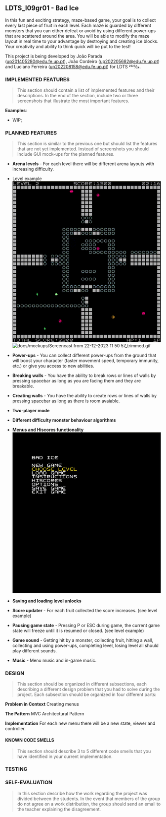 ## LDTS_l09gr01 - Bad Ice


In this fun and exciting strategy, maze-based game, your goal is to collect every last piece of fruit in each level. 
Each maze is guarded by different monsters that you can either defeat or avoid by using different power-ups that are scattered around the area.
You will be able to modify the maze layout in real time to your advantage by destroying and creating ice blocks.
Your creativity and ability to think quick will be put to the test!

This project is being developed by João Parada (up201405280@edu.fe.up.pt), João Cordeiro (up202205682@edu.fe.up.pt) and Luciano Ferreira (up202208158@edu.fe.up.pt) for LDTS 2023⁄24.

### IMPLEMENTED FEATURES

> This section should contain a list of implemented features and their descriptions. In the end of the section, include two or three screenshots that illustrate the most important features.

**Examples**:

- WIP;

### PLANNED FEATURES

> This section is similar to the previous one but should list the features that are not yet implemented. Instead of screenshots you should include GUI mock-ups for the planned features.
- **Arena levels** - For each level there will be different arena layouts with increasing difficulty.
- Level example
![docs/mockups/Screencast from 22-12-2023 11 49 24.gif](https://github.com/FEUP-LDTS-2023/project-l09gr01/blob/master/docs/mockups/Screencast%20from%2022-12-2023%2011%2049%2024.gif)
![docs/mockups/Screencast from 22-12-2023 11 50 57_trimmed.gif](https://github.com/FEUP-LDTS-2023/project-l09gr01/blob/master/docs/mockups/Screencast%20from%2022-12-2023%2011%2050%2057_trimmed.gif)

- **Power-ups** - You can collect different power-ups from the ground that will boost your character (faster movement speed, temporary immunity, etc.) or give you access to new abilities.
- **Breaking walls** - You have the ability to break rows or lines of walls by pressing spacebar as long as you are facing them and they are breakable.
- **Creating walls** - You have the ability to create rows or lines of walls by pressing spacebar as long as there is room avaiable.
- **Two-player mode**
- **Different difficulty monster behaviour algorithms**
- **Menus and Hiscores functionality**
![docs/mockups/Screencast from 22-12-2023 11 49 24.gif](https://github.com/FEUP-LDTS-2023/project-l09gr01/blob/master/docs/mockups/Screencast%20from%2022-12-2023%2011%2055%2010.gif)
- **Saving and loading level unlocks** 
- **Score updater** - For each fruit collected the score increases. (see level example)
- **Pausing game state** - Pressing P or ESC during game, the current game state will freeze until it is resumed or closed. (see level example)
- **Game sound** - Getting hit by a monster, collecting fruit, hitting a wall, collecting and using power-ups, completing level, losing level all should play different sounds.
- **Music** - Menu music and in-game music.

### DESIGN

> This section should be organized in different subsections, each describing a different design problem that you had to solve during the project. Each subsection should be organized in four different parts:



**Problem in Context**
Creating menus


**The Pattern**
MVC Architectural Pattern


**Implementation**
For each new menu there will be a new state, viewer and controller.


#### KNOWN CODE SMELLS

> This section should describe 3 to 5 different code smells that you have identified in your current implementation.

### TESTING


### SELF-EVALUATION

> In this section describe how the work regarding the project was divided between the students. In the event that members of the group do not agree on a work distribution, the group should send an email to the teacher explaining the disagreement.


